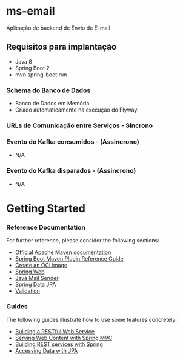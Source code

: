 # ms-email

Aplicação de backend de Envio de E-mail

## Requisitos para implantação
- Java 8
- Spring Boot 2
- mvn spring-boot:run

### Schema do Banco de Dados
- Banco de Dados em Memória
- Criado automaticamente na execução do Flyway.

### URLs de Comunicação entre Serviços - Sincrono


### Evento do Kafka consumidos - (Assincrono)
- N/A

### Evento do Kafka disparados - (Assincrono)
- N/A



# Getting Started

### Reference Documentation

For further reference, please consider the following sections:

* [Official Apache Maven documentation](https://maven.apache.org/guides/index.html)
* [Spring Boot Maven Plugin Reference Guide](https://docs.spring.io/spring-boot/docs/2.5.3/maven-plugin/reference/html/)
* [Create an OCI image](https://docs.spring.io/spring-boot/docs/2.5.3/maven-plugin/reference/html/#build-image)
* [Spring Web](https://docs.spring.io/spring-boot/docs/2.5.3/reference/htmlsingle/#boot-features-developing-web-applications)
* [Java Mail Sender](https://docs.spring.io/spring-boot/docs/2.5.3/reference/htmlsingle/#boot-features-email)
* [Spring Data JPA](https://docs.spring.io/spring-boot/docs/2.5.3/reference/htmlsingle/#boot-features-jpa-and-spring-data)
* [Validation](https://docs.spring.io/spring-boot/docs/2.5.3/reference/htmlsingle/#boot-features-validation)

### Guides

The following guides illustrate how to use some features concretely:

* [Building a RESTful Web Service](https://spring.io/guides/gs/rest-service/)
* [Serving Web Content with Spring MVC](https://spring.io/guides/gs/serving-web-content/)
* [Building REST services with Spring](https://spring.io/guides/tutorials/bookmarks/)
* [Accessing Data with JPA](https://spring.io/guides/gs/accessing-data-jpa/)

